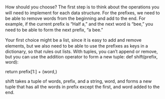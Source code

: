 How should you choose? The ﬁrst step is to think about the operations you will need to implement for each data structure. For the preﬁxes, we need to be able to remove words from the beginning and add to the end. For example, if the current preﬁx is “Half a,” and the next word is “bee,” you need to be able to form the next preﬁx, “a bee.”

Your ﬁrst choice might be a list, since it is easy to add and remove elements, but we also need to be able to use the preﬁxes as keys in a dictionary, so that rules out lists. With tuples, you can’t append or remove, but you can use the addition operator to form a new tuple: def shift(prefix, word):

return prefix[1:] + (word,)

shift takes a tuple of words, prefix, and a string, word, and forms a new tuple that has all the words in prefix except the ﬁrst, and word added to the end.